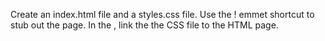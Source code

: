 Create an index.html file and a styles.css file.
Use the ! emmet shortcut to stub out the page.
In the <head>, link the the CSS file to the HTML page.